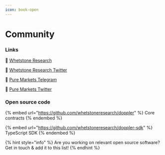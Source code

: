 ```yaml
---
icon: book-open
---
```


# Community

### Links

:link: [Whetstone Research](https://whetstone.cc/)&#x20;

:link: [Whetstone Research Twitter](https://x.com/whetstonedotcc)

:link: [Pure Markets Telegram](https://t.me/pure_markets)&#x20;

:link: [Pure Markets Twitter](https://x.com/pure_markets)



### Open source code

{% embed url="https://github.com/whetstoneresearch/doppler" %}
Core contracts
{% endembed %}

{% embed url="https://github.com/whetstoneresearch/doppler-sdk" %}
TypeScript SDK
{% endembed %}

{% hint style="info" %}
Are you working on relevant open source software? Get in touch & add it to this list!
{% endhint %}

